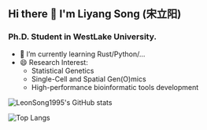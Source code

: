 ## Hi there 👋 I'm Liyang Song (宋立阳)

### Ph.D. Student in WestLake University.


- 🌱 I’m currently learning Rust/Python/...
- 😄 Research Interest:
  + Statistical Genetics
  + Single-Cell and Spatial Gen(O)mics
  + High-performance bioinformatic tools development

![LeonSong1995's GitHub stats](https://github-readme-stats.vercel.app/api?username=LeonSong1995&include_all_commits=true&theme=tokyonight&show_icons=true)

![Top Langs](https://github-readme-stats.vercel.app/api/top-langs/?username=LeonSong1995&layout=compact&theme=swift)
